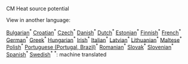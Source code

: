 CM Heat source potential

View in another language:

 [Bulgarian](bg-CM-Heat-source-potential)<sup>\*</sup> [Croatian](hr-CM-Heat-source-potential)<sup>\*</sup> [Czech](cs-CM-Heat-source-potential)<sup>\*</sup> [Danish](da-CM-Heat-source-potential)<sup>\*</sup> [Dutch](nl-CM-Heat-source-potential)<sup>\*</sup> [Estonian](et-CM-Heat-source-potential)<sup>\*</sup> [Finnish](fi-CM-Heat-source-potential)<sup>\*</sup> [French](fr-CM-Heat-source-potential)<sup>\*</sup> [German](de-CM-Heat-source-potential)<sup>\*</sup> [Greek](el-CM-Heat-source-potential)<sup>\*</sup> [Hungarian](hu-CM-Heat-source-potential)<sup>\*</sup> [Irish](ga-CM-Heat-source-potential)<sup>\*</sup> [Italian](it-CM-Heat-source-potential)<sup>\*</sup> [Latvian](lv-CM-Heat-source-potential)<sup>\*</sup> [Lithuanian](lt-CM-Heat-source-potential)<sup>\*</sup> [Maltese](mt-CM-Heat-source-potential)<sup>\*</sup> [Polish](pl-CM-Heat-source-potential)<sup>\*</sup> [Portuguese (Portugal, Brazil)](pt-CM-Heat-source-potential)<sup>\*</sup> [Romanian](ro-CM-Heat-source-potential)<sup>\*</sup> [Slovak](sk-CM-Heat-source-potential)<sup>\*</sup> [Slovenian](sl-CM-Heat-source-potential)<sup>\*</sup> [Spanish](es-CM-Heat-source-potential)<sup>\*</sup> [Swedish](sv-CM-Heat-source-potential)<sup>\*</sup>
<sup>\*</sup>: machine translated

